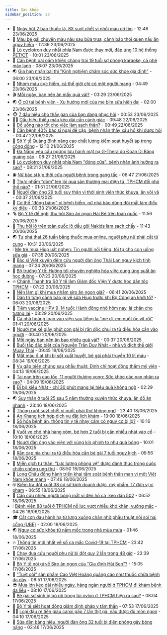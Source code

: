 ```yaml
---
title: Sức khỏe
sidebar_position: 23
---
```


<!-- dantri-suc-khoe:START -->
- 🤔 [Ngày hút 2 bao thuốc lá, 8X suýt chết vì nhồi máu cơ tim](https://dantri.com.vn/suc-khoe/ngay-hut-2-bao-thuoc-la-8x-suyt-chet-vi-nhoi-mau-co-tim-20250623172848703.htm) - 12:46 23/06/2025
- 🚦 [Máu bé gái chuyển màu nâu sau bữa trưa, cảnh báo thói quen nấu ăn nguy hiểm](https://dantri.com.vn/suc-khoe/mau-be-gai-chuyen-mau-nau-sau-bua-trua-canh-bao-thoi-quen-nau-an-nguy-hiem-20250623192839201.htm) - 12:39 23/06/2025
- 🤖 [Lò cyclotron duy nhất phía Nam được thay mới, đáp ứng 10 hệ thống PET/CT](https://dantri.com.vn/suc-khoe/lo-cyclotron-duy-nhat-phia-nam-duoc-thay-moi-dap-ung-10-he-thong-petct-20250623160619964.htm) - 10:01 23/06/2025
- 🐻 [Căn bệnh oái oăm khiến chàng trai 19 tuổi sợ phòng karaoke, cà phê máy lạnh](https://dantri.com.vn/suc-khoe/can-benh-oai-oam-khien-chang-trai-19-tuoi-so-phong-karaoke-ca-phe-may-lanh-20250623120231942.htm) - 08:07 23/06/2025
- 🌏 [Gia hạn nhận bài thi &quot;Kinh nghiệm chăm sóc sức khỏe gia đình&quot;](https://dantri.com.vn/suc-khoe/gia-han-nhan-bai-thi-kinh-nghiem-cham-soc-suc-khoe-gia-dinh-20250623121328939.htm) - 06:00 23/06/2025
- 👺 [Nhóm máu cực hiếm, cả thế giới chỉ có một người mang](https://dantri.com.vn/suc-khoe/nhom-mau-cuc-hiem-ca-the-gioi-chi-co-mot-nguoi-mang-20250623111004106.htm) - 04:49 23/06/2025
- 🎬 [Mỗi ngày, bạn nên ăn mấy quả vải?](https://dantri.com.vn/suc-khoe/moi-ngay-ban-nen-an-may-qua-vai-20250623101120895.htm) - 03:29 23/06/2025
- 🌏 [Ở cữ tại bệnh viện - Xu hướng mới của mẹ bỉm sữa hiện đại](https://dantri.com.vn/suc-khoe/o-cu-tai-benh-vien-xu-huong-moi-cua-me-bim-sua-hien-dai-20250621111157702.htm) - 02:00 23/06/2025
- 🐵 [7 dấu hiệu cho thấy gan của bạn đang phục hồi](https://dantri.com.vn/suc-khoe/7-dau-hieu-cho-thay-gan-cua-ban-dang-phuc-hoi-20250623074305358.htm) - 00:53 23/06/2025
- 👨‍🏫 [Dấu hiệu thiếu máu kéo dài cần cảnh giác](https://dantri.com.vn/suc-khoe/dau-hieu-thieu-mau-keo-dai-can-canh-giac-20250622142413145.htm) - 09:48 22/06/2025
- 🤗 [Đồ uống nào tốt cho việc làm sạch thận?](https://dantri.com.vn/suc-khoe/do-uong-nao-tot-cho-viec-lam-sach-than-20250621094245843.htm) - 00:49 22/06/2025
- 🫶 [Căn bệnh 40% bác sĩ ngại đề cập, bệnh nhân thấy xấu hổ khi được hỏi](https://dantri.com.vn/suc-khoe/can-benh-40-bac-si-ngai-de-cap-benh-nhan-thay-xau-ho-khi-duoc-hoi-20250621152143307.htm) - 00:47 22/06/2025
- 🙉 [Sở Y tế Quảng Bình nâng cao chất lượng kiểm soát huyết áp trong cộng đồng](https://dantri.com.vn/suc-khoe/so-y-te-quang-binh-nang-cao-chat-luong-kiem-soat-huyet-ap-trong-cong-dong-20250621185519914.htm) - 12:10 21/06/2025
- 🦅 [Đà Nẵng yêu cầu ngừng lưu hành mặt nạ G-Thera do Đoàn Di Băng quảng cáo](https://dantri.com.vn/suc-khoe/da-nang-yeu-cau-ngung-luu-hanh-mat-na-g-thera-do-doan-di-bang-quang-cao-20250621123349438.htm) - 08:27 21/06/2025
- 🐘 [Lò cyclotron duy nhất phía Nam &quot;đóng cửa&quot;, bệnh nhân ảnh hưởng ra sao?](https://dantri.com.vn/suc-khoe/lo-cyclotron-duy-nhat-phia-nam-dong-cua-benh-nhan-anh-huong-ra-sao-20250621121135404.htm) - 08:21 21/06/2025
- ⛽️ [Nữ bác sĩ kịp thời cứu người bệnh trong gang tấc](https://dantri.com.vn/suc-khoe/nu-bac-si-kip-thoi-cuu-nguoi-benh-trong-gang-tac-20250621121145850.htm) - 06:47 21/06/2025
- 🤡 [Thực phẩm “dỏm” len lỏi qua sàn thương mại điện tử, TPHCM đối phó thế nào?](https://dantri.com.vn/suc-khoe/thuc-pham-dom-len-loi-qua-san-thuong-mai-dien-tu-tphcm-doi-pho-the-nao-20250620173635701.htm) - 01:51 21/06/2025
- 💼 [Người đàn ông 29 tuổi suy thận vì thời sinh viên thức khuya, ăn vội vã](https://dantri.com.vn/suc-khoe/nguoi-dan-ong-29-tuoi-suy-than-vi-thoi-sinh-vien-thuc-khuya-an-voi-va-20250620081158895.htm) - 00:37 21/06/2025
- 🤔 [Cơ thể &quot;đóng băng&quot; vì bệnh hiểm, nữ nhà báo dùng đôi mắt làm điều kỳ diệu](https://dantri.com.vn/suc-khoe/co-the-dong-bang-vi-benh-hiem-nu-nha-bao-dung-doi-mat-lam-dieu-ky-dieu-20250620150353801.htm) - 00:33 21/06/2025
- 🪜 [Bộ Y tế đề nghị thu hồi Siro ăn ngon Hải Bé trên toàn quốc](https://dantri.com.vn/suc-khoe/bo-y-te-de-nghi-thu-hoi-siro-an-ngon-hai-be-tren-toan-quoc-20250620185558636.htm) - 11:56 20/06/2025
- 📝 [Thu hồi lô trên toàn quốc lô dầu gội Nakids làm sạch chấy](https://dantri.com.vn/suc-khoe/thu-hoi-lo-tren-toan-quoc-lo-dau-goi-nakids-lam-sach-chay-20250620175433070.htm) - 11:43 20/06/2025
- 🌏 [Tự phá thai 26 tuần bằng thuốc mua online, người phụ nữ phải cắt tử cung](https://dantri.com.vn/suc-khoe/tu-pha-thai-26-tuan-bang-thuoc-mua-online-nguoi-phu-nu-phai-cat-tu-cung-20250620172527449.htm) - 10:31 20/06/2025
- 🕯 [Mẹ trẻ mua Hiup uất nghẹn: Tin người nổi tiếng, tôi tự cho con uống sữa giả](https://dantri.com.vn/suc-khoe/me-tre-mua-hiup-uat-nghen-tin-nguoi-noi-tieng-toi-tu-cho-con-uong-sua-gia-20250620142656792.htm) - 07:35 20/06/2025
- 🦍 [Bác sĩ Việt xuyên đêm cứu người đàn ông Thái Lan nguy kịch tính mạng](https://dantri.com.vn/suc-khoe/bac-si-viet-xuyen-dem-cuu-nguoi-dan-ong-thai-lan-nguy-kich-tinh-mang-20250620142148257.htm) - 07:24 20/06/2025
- 🌈 [Bộ trưởng Y tế: Hướng tới chuyên nghiệp hóa việc cung ứng suất ăn học đường](https://dantri.com.vn/suc-khoe/bo-truong-y-te-huong-toi-chuyen-nghiep-hoa-viec-cung-ung-suat-an-hoc-duong-20250620135515785.htm) - 07:23 20/06/2025
- 🔥 [Chánh Thanh tra Sở Y tế làm Giám đốc Viện Y dược học dân tộc TPHCM](https://dantri.com.vn/suc-khoe/chanh-thanh-tra-so-y-te-lam-giam-doc-vien-y-duoc-hoc-dan-toc-tphcm-20250620115027130.htm) - 07:22 20/06/2025
- 🌊 [Nên làm gì khi mua nhầm siro ăn ngon giả?](https://dantri.com.vn/suc-khoe/nen-lam-gi-khi-mua-nham-siro-an-ngon-gia-20250620115741197.htm) - 06:41 20/06/2025
- 🚦 [Dân trí từng cảnh báo gì về sữa Hiup trước khi Bộ Công an khởi tố?](https://dantri.com.vn/suc-khoe/dan-tri-tung-canh-bao-gi-ve-sua-hiup-truoc-khi-bo-cong-an-khoi-to-20250620103920884.htm) - 06:03 20/06/2025
- 🤖 [Tiêm vaccine HPV 9-14 tuổi: Hành động nhỏ hôm nay, lá chắn cho tương lai](https://dantri.com.vn/suc-khoe/tiem-vaccine-hpv-9-14-tuoi-hanh-dong-nho-hom-nay-la-chan-cho-tuong-lai-20250620100742743.htm) - 03:29 20/06/2025
- 🤡 [Cả nhà hoảng loạn vào viện sau tiếng la “mẹ ơi, em nuốt ốc vít rồi”](https://dantri.com.vn/suc-khoe/ca-nha-hoang-loan-vao-vien-sau-tieng-la-me-oi-em-nuot-oc-vit-roi-20250620081417897.htm) - 01:41 20/06/2025
- 💂 [Người mẹ kể giây phút con gái bị rắn độc chui ra từ điều hòa cắn vào người](https://dantri.com.vn/suc-khoe/nguoi-me-ke-giay-phut-con-gai-bi-ran-doc-chui-ra-tu-dieu-hoa-can-vao-nguoi-20250619174525419.htm) - 00:40 20/06/2025
- 🦄 [Mỗi ngày bạn nên ăn bao nhiêu quả vải?](https://dantri.com.vn/suc-khoe/moi-ngay-ban-nen-an-bao-nhieu-qua-vai-20250620071545907.htm) - 00:37 20/06/2025
- 🧠 [Buổi tập đặc biệt của Nguyễn Trần Duy Nhất - nhà vô địch thế giới Muay Thái](https://dantri.com.vn/suc-khoe/buoi-tap-dac-biet-cua-nguyen-tran-duy-nhat-nha-vo-dich-the-gioi-muay-thai-20250619133830213.htm) - 09:45 19/06/2025
- 🤖 [Mất máu ồ ạt khi bị sốt xuất huyết, bé gái phải truyền 10 lít máu](https://dantri.com.vn/suc-khoe/mat-mau-o-at-khi-bi-sot-xuat-huyet-be-gai-phai-truyen-10-lit-mau-20250619140547566.htm) - 08:34 19/06/2025
- 💼 [Vụ gặp biến chứng sau phẫu thuật: Đình chỉ hoạt động thẩm mỹ viện](https://dantri.com.vn/suc-khoe/vu-gap-bien-chung-sau-phau-thuat-dinh-chi-hoat-dong-tham-my-vien-20250619101008709.htm) - 04:13 19/06/2025
- 🧰 [Tai nạn trên cao tốc, 11 người thương vong: Sức khỏe các nạn nhân ra sao?](https://dantri.com.vn/suc-khoe/tai-nan-tren-cao-toc-11-nguoi-thuong-vong-suc-khoe-cac-nan-nhan-ra-sao-20250619095609370.htm) - 04:09 19/06/2025
- 🎉 [Đi bộ kiểu Nhật - chỉ 30 phút mang lại hiệu quả không ngờ](https://dantri.com.vn/suc-khoe/di-bo-kieu-nhat-chi-30-phut-mang-lai-hieu-qua-khong-ngo-20250618154322900.htm) - 02:29 19/06/2025
- 🌏 [Suy thận ở tuổi 25 sau 5 năm thường xuyên thức khuya, ăn đồ ăn nhanh](https://dantri.com.vn/suc-khoe/suy-than-o-tuoi-25-sau-5-nam-thuong-xuyen-thuc-khuya-an-do-an-nhanh-20250616190010294.htm) - 23:46 18/06/2025
- 📝 [Thủng ruột suýt chết vì nuốt phải thứ không ngờ](https://dantri.com.vn/suc-khoe/thung-ruot-suyt-chet-vi-nuot-phai-thu-khong-ngo-20250618121701475.htm) - 23:40 18/06/2025
- 🧠 [An Khang tích hợp dịch vụ đặt lịch khám](https://dantri.com.vn/suc-khoe/an-khang-tich-hop-dich-vu-dat-lich-kham-20250618180123805.htm) - 13:00 18/06/2025
- 🚀 [Số hóa bệnh án, thông tin y tế nhạy cảm có nguy cơ bị lộ?](https://dantri.com.vn/suc-khoe/so-hoa-benh-an-thong-tin-y-te-nhay-cam-co-nguy-co-bi-lo-20250618160011840.htm) - 10:16 18/06/2025
- 💯 [Vuốt ve chó nhà hàng xóm, bé hơn 2 tuổi bị cắn nhiều nhát vào cổ](https://dantri.com.vn/suc-khoe/vuot-ve-cho-nha-hang-xom-be-hon-2-tuoi-bi-can-nhieu-nhat-vao-co-20250618142822629.htm) - 10:10 18/06/2025
- 🫶 [Người đàn ông vào viện với vùng kín phình to như quả bóng](https://dantri.com.vn/suc-khoe/nguoi-dan-ong-vao-vien-voi-vung-kin-phinh-to-nhu-qua-bong-20250618090931537.htm) - 10:01 18/06/2025
- 👹 [Rắn cạp nia chui ra từ điều hòa cắn bé gái 7 tuổi nguy kịch](https://dantri.com.vn/suc-khoe/ran-cap-nia-chui-ra-tu-dieu-hoa-can-be-gai-7-tuoi-nguy-kich-20250618154421615.htm) - 09:56 18/06/2025
- 🤩 [Miễn dịch tự thân: “Lực lượng phòng vệ” được đánh thức trong cuộc chiến chống ung thư](https://dantri.com.vn/suc-khoe/mien-dich-tu-than-luc-luong-phong-ve-duoc-danh-thuc-trong-cuoc-chien-chong-ung-thu-20250618153330418.htm) - 08:50 18/06/2025
- 🌊 [Long Châu đồng hành triển khai tầm soát bệnh thận mạn vì một Việt Nam khỏe mạnh](https://dantri.com.vn/suc-khoe/long-chau-dong-hanh-trien-khai-tam-soat-benh-than-man-vi-mot-viet-nam-khoe-manh-20250618144058663.htm) - 07:46 18/06/2025
- 🤓 [Kiểm tra đột xuất 38 cơ sở kinh doanh dược, mỹ phẩm, 17 đơn vị vi phạm](https://dantri.com.vn/suc-khoe/kiem-tra-dot-xuat-38-co-so-kinh-doanh-duoc-my-pham-17-don-vi-vi-pham-20250618114138528.htm) - 06:55 18/06/2025
- 🌝 [Cấp cứu nhiều người bỏng mắt vì đèn hồ cá, keo dán 502](https://dantri.com.vn/suc-khoe/cap-cuu-nhieu-nguoi-bong-mat-vi-den-ho-ca-keo-dan-502-20250618132443544.htm) - 06:52 18/06/2025
- 🕯 [Bệnh viện 88 tuổi ở TPHCM nỗ lực vượt nhiều khó khăn, vướng mắc](https://dantri.com.vn/suc-khoe/benh-vien-88-tuoi-o-tphcm-no-luc-vuot-nhieu-kho-khan-vuong-mac-20250618100751123.htm) - 04:26 18/06/2025
- 🎓 [Cắt cơn đau hành hạ từ lưng xuống chân nhờ phẫu thuật nội soi hai cổng &lpar;UBE&rpar;](https://dantri.com.vn/suc-khoe/cat-con-dau-hanh-ha-tu-lung-xuong-chan-nho-phau-thuat-noi-soi-hai-cong-ube-20250617224504633.htm) - 02:00 18/06/2025
- 🌏 [Nguy cơ sức khỏe từ nấm mốc trong nhà mùa mưa](https://dantri.com.vn/suc-khoe/nguy-co-suc-khoe-tu-nam-moc-trong-nha-mua-mua-20250617145353015.htm) - 01:46 18/06/2025
- 🔥 [Thông tin mới nhất về số ca mắc Covid-19 tại TPHCM](https://dantri.com.vn/suc-khoe/thong-tin-moi-nhat-ve-so-ca-mac-covid-19-tai-tphcm-20250618010620148.htm) - 23:42 17/06/2025
- 📝 [Chạy đua cứu người phụ nữ bị đột quỵ 2 lần trong 48 giờ](https://dantri.com.vn/suc-khoe/chay-dua-cuu-nguoi-phu-nu-bi-dot-quy-2-lan-trong-48-gio-20250618014755774.htm) - 23:39 17/06/2025
- 🧠 [Bộ Y tế nói gì về Siro ăn ngon của &quot;Gia đình Hải Sen&quot;?](https://dantri.com.vn/suc-khoe/bo-y-te-noi-gi-ve-siro-an-ngon-cua-gia-dinh-hai-sen-20250617220351648.htm) - 15:05 17/06/2025
- 🦅 [&quot;Tuýt còi&quot; sản phẩm Cao Việt Hoàng quảng cáo như thuốc chữa bệnh dạ dày](https://dantri.com.vn/suc-khoe/tuyt-coi-san-pham-cao-viet-hoang-quang-cao-nhu-thuoc-chua-benh-da-day-20250617155055644.htm) - 08:51 17/06/2025
- 😎 [Mưa lớn kéo dài nhiều ngày, hàng ngàn người ở TPHCM đi khám bệnh da liễu](https://dantri.com.vn/suc-khoe/mua-lon-keo-dai-nhieu-ngay-hang-ngan-nguoi-o-tphcm-di-kham-benh-da-lieu-20250617145722704.htm) - 08:10 17/06/2025
- 🎉 [Bé gái sơ sinh bị bỏ rơi trong túi nylon ở TPHCM hiện ra sao?](https://dantri.com.vn/suc-khoe/be-gai-so-sinh-bi-bo-roi-trong-tui-nylon-o-tphcm-hien-ra-sao-20250617142853754.htm) - 08:04 17/06/2025
- 🫣 [Bộ Y tế siết hoạt động giám định pháp y tâm thần](https://dantri.com.vn/suc-khoe/bo-y-te-siet-hoat-dong-giam-dinh-phap-y-tam-than-20250617142812163.htm) - 07:53 17/06/2025
- 🧑‍🏫 [Loại đậu rẻ tiền giàu canxi gấp 7 lần thịt gà, nấu được đủ món ngon](https://dantri.com.vn/suc-khoe/loai-dau-re-tien-giau-canxi-gap-7-lan-thit-ga-nau-duoc-du-mon-ngon-20250617073022800.htm) - 04:10 17/06/2025
- 🥷 [Sửa đèn bảng hiệu, người đàn ông 32 tuổi bị điện phóng gây bỏng nặng](https://dantri.com.vn/suc-khoe/sua-den-bang-hieu-nguoi-dan-ong-32-tuoi-bi-dien-phong-gay-bong-nang-20250617091348057.htm) - 02:46 17/06/2025<!-- dantri-suc-khoe:END -->
